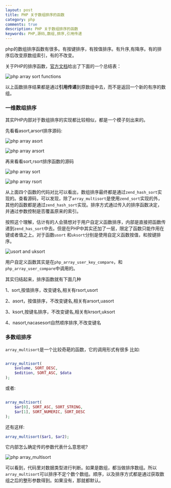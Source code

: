 ```yaml
---
layout: post
title: PHP 关于数组排序的函数
category: php
comments: true
description: PHP 关于数组排序的函数
keywords: PHP,源码,数组,排序,引用传递
---
```


php的数组排序函数有很多。有按键排序，有按值排序。有升序,有降序。有的排序后改变原数组索引，有的不改变。


关于PHP的排序函数，[官方文档](http://php.net/manual/zh/array.sorting.php)给出了下面的一个总结表：

![php array sort functions](http://blog.static.aiaiaini.com/blog/201903/array_sort_funcsd4c8195f60b11d13882dc40b09b9b8ef.jpg)

以上函数排序结果都是通过**引用传递**到原数组中去，而不是返回一个新的有序的数组。

<!-- more -->

### 一维数组排序

其实PHP内部对于数组排序的实现都比较相似，都是一个模子刻出来的。

先看看asort,arsort排序源码:

![php array asort](http://blog.static.aiaiaini.com/blog/201903/asort34502dcee3b97a79e9e89073babc42f7.jpg)

![php array arsort](http://blog.static.aiaiaini.com/blog/201903/arsort34502dcee3b97a79e9e89073babc42f7.jpg)

再来看看sort,rsort排序函数的源码

![php array sort](http://blog.static.aiaiaini.com/blog/201903/sort34502dcee3b97a79e9e89073babc42f7.jpg)

![php array rsort](http://blog.static.aiaiaini.com/blog/201903/rsort34502dcee3b97a79e9e89073babc42f7.jpg)

从上面四个函数的代码对比可以看出，数组排序最终都是通过``zend_hash_sort``实现的。查看源码，可以发现，除了``array_multisort``是使用``zend_sort``实现的外，其他的函数都是通过``zend_hash_sort``实现。排序方式通过传入的排序函数决定，并通过参数控制是否覆盖原来的索引。

按照这个理解，估计有的人会猜想对于用户自定义函数排序，内部是直接把函数传递到``zend_has_sort``中去。但是在PHP中其实还加了一层，限定了函数只能作用在键或者值之上。对于函数``usort`` 和``uksort``分别是使用自定义函数按值，和按键排序。

![usort and uksort](http://blog.static.aiaiaini.com/blog/201903/usort_uksort6ec5facbc84f8148bc42c4c158710650.jpg)

用户自定义函数其实是在``php_array_user_key_compare``，和``php_array_user_compare``中调用的。


其实归结起来，排序函数就有下面几种

1、sort,按值排序，改变键名,相关有rsort,usort

2、asort，按值排序，不改变键名,相关有arsort,uasort

3、ksort,按键名排序，不改变键名,相关有krsort,uksort

4、nasort,nacasesort自然顺序排序,不改变键名


### 多数组排序

```array_multisort```是一个比较奇葩的函数，它的调用形式有很多
比如:

```php

array_multisort(
	$volume, SORT_DESC, 
	$edition, SORT_ASC, $data
);

```
或者:

```php

array_multisort(
	$ar[0], SORT_ASC, SORT_STRING,
    $ar[1], SORT_NUMERIC, SORT_DESC
);
```

还有这样:

```php
array_multisort($ar1, $ar2);

```

它内部怎么确定传的参数代表什么意思呢?

![php array_multisort](http://blog.static.aiaiaini.com/blog/201903/multil_sort6ec5facbc84f8148bc42c4c158710650.jpg)

可以看到，代码里对数据类型进行判断。如果是数组，都当做排序数组。所以``array_multisort``可以排序不定个数个数组。顺序，以及排序方式都是通过获取数组之后的整形参数得到。如果没有，那就都默认。



